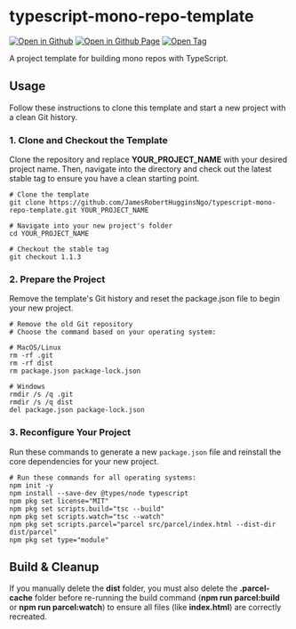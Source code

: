 # typescript-mono-repo-template

[![Open in Github](https://img.shields.io/badge/Open_in_GitHub-6e5494)](https://github.com/JamesRobertHugginsNgo/typescript-mono-repo-template)
[![Open in Github Page](https://img.shields.io/badge/Open_in_GitHub%20Page-4078c0)](https://jamesroberthugginsngo.github.io/typescript-mono-repo-template)
[![Open Tag](https://img.shields.io/badge/Open_Tag-1.1.4-6cc644)](https://github.com/JamesRobertHugginsNgo/typescript-mono-repo-template/tree/1.1.4)

A project template for building mono repos with TypeScript.

## Usage

Follow these instructions to clone this template and start a new project with a clean Git history.

### 1. Clone and Checkout the Template

Clone the repository and replace __YOUR_PROJECT_NAME__ with your desired project name. Then, navigate into the directory and check out the latest stable tag to ensure you have a clean starting point.

```
# Clone the template
git clone https://github.com/JamesRobertHugginsNgo/typescript-mono-repo-template.git YOUR_PROJECT_NAME

# Navigate into your new project's folder
cd YOUR_PROJECT_NAME

# Checkout the stable tag
git checkout 1.1.3
```

### 2. Prepare the Project

Remove the template's Git history and reset the package.json file to begin your new project.

```
# Remove the old Git repository
# Choose the command based on your operating system:

# MacOS/Linux
rm -rf .git
rm -rf dist
rm package.json package-lock.json

# Windows
rmdir /s /q .git
rmdir /s /q dist
del package.json package-lock.json
```

### 3. Reconfigure Your Project

Run these commands to generate a new `package.json` file and reinstall the core dependencies for your new project.

```
# Run these commands for all operating systems:
npm init -y
npm install --save-dev @types/node typescript
npm pkg set license="MIT"
npm pkg set scripts.build="tsc --build"
npm pkg set scripts.watch="tsc --watch"
npm pkg set scripts.parcel="parcel src/parcel/index.html --dist-dir dist/parcel"
npm pkg set type="module"
```

## Build & Cleanup

If you manually delete the __dist__ folder, you must also delete the __.parcel-cache__ folder before re-running the build command (__npm run parcel:build__ or __npm run parcel:watch__) to ensure all files (like __index.html__) are correctly recreated.
